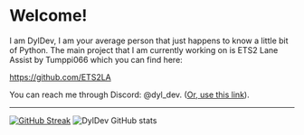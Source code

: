 # Welcome!
I am DylDev, I am your average person that just happens to know a little bit of Python. The main project that I am currently working on is ETS2 Lane Assist by Tumppi066 which you can find here:

https://github.com/ETS2LA

You can reach me through Discord: @dyl_dev. ([Or, use this link](https://discordapp.com/users/708644455535869982)).

<hr></hr>

[![GitHub Streak](https://streak-stats.demolab.com?user=DylDevs&theme=github-dark-blue&date_format=M%20j%5B%2C%20Y%5D)](https://git.io/streak-stats)
![DylDev GitHub stats](https://github-readme-stats.vercel.app/api?username=DylDevs&show_icons=true&theme=github_dark)
